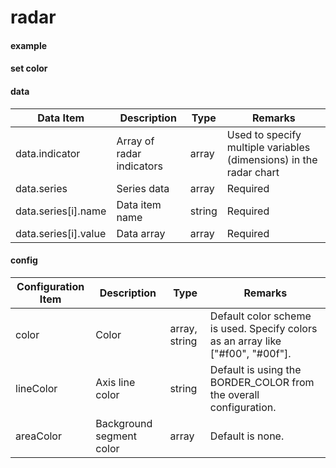 # radar

#### example
<vuep template="#simple"></vuep>

<script v-pre type="text/x-template" id="simple">
<template>
    <e-radar :data="data" style="width: 400px; height: 400px;background: #04233c;" 
		:config="{
			lineColor: '#167374',
			symbolColor: '#fff'
		}"></e-radar>
</template>

<script>
  export default {
	created () {
		this.$xEchart.setChartConfig({
			THEME_COLOR: 'dark'
		});
	},
    data () {
      return {
        data: {
            indicator: [
              'East',
                'Southeast',
                'South',
                'Southwest',
                'West',
                'Northwest',
                'North',
                'Northeast'
            ],
            series: [
                { name: 'A', value: [28, 20, 36, 25, 12, 8, 19, 15] },
                { name: 'B', value: [21, 22, 33, 22, 10, 5, 12, 11] }
            ]
        }
      }
    }
  }
</script>
</script>

#### set color
<vuep template="#simple_1"></vuep>

<script v-pre type="text/x-template" id="simple_1">
<template>
    <e-radar 
        :data="data"
        style="width: 400px; height: 400px;"
    ></e-radar>
</template>

<script>
  export default {
	created () {
	  	this.$xEchart.setChartConfig({
	  		THEME_COLOR: 'light'
	  	});
	},
    data () {
      return {
        data: {
            indicator: [
                'East',
                'Southeast',
                'South',
                'Southwest',
                'West',
                'Northwest',
                'North',
                'Northeast'
            ],
            series: [
                { name: 'A', value: [28, 20, 36, 25, 12, 8, 19, 15] },
                { name: 'B', value: [21, 22, 33, 22, 10, 5, 12, 11] }
            ]
        }
      }
    }
  }
</script>
</script>

#### data

| Data Item                     | Description                 | Type   | Remarks  |
| ----------------------------- | --------------------------- | ------ | -------- |
| data.indicator                | Array of radar indicators   | array  | Used to specify multiple variables (dimensions) in the radar chart |
| data.series                   | Series data                 | array  | Required |
| data.series[i].name           | Data item name              | string | Required |
| data.series[i].value          | Data array                  | array  | Required |

#### config

| Configuration Item | Description                          | Type          | Remarks                                                      |
| ------------------ | ------------------------------------ | ------------- | ------------------------------------------------------------ |
| color              | Color                                | array, string | Default color scheme is used. Specify colors as an array like ["#f00", "#00f"]. |
| lineColor          | Axis line color                      | string        | Default is using the BORDER_COLOR from the overall configuration. |
| areaColor          | Background segment color             | array         | Default is none.                                             |
